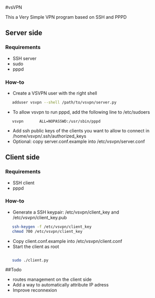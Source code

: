#vsVPN

This a Very Simple VPN program based on SSH and PPPD


## Server side

### Requirements 
 - SSH server
 - sudo
 - pppd
 
### How-to
 - Create a VSVPN user with the right shell
 ```bash
	adduser vsvpn --shell /path/to/vsvpn/server.py
 ```

 - To allow vsvpn to run pppd, add the following line to /etc/sudoers
 ```
	vsvpn		ALL=NOPASSWD:/usr/sbin/pppd
 ```
 
 - Add ssh public keys of the clients you want to allow to connect in /home/vsvpn/.ssh/authorized_keys
 - Optional: copy server.conf.example into /etc/vsvpn/server.conf
 
## Client side

### Requirements
 - SSH client
 - pppd

### How-to

 - Generate a SSH keypair: /etc/vsvpn/client_key and /etc/vsvpn/client_key.pub
 ```bash
	ssh-keygen -f /etc/vsvpn/client_key
	chmod 700 /etc/vsvpn/client_key
 ```
 
 - Copy client.conf.example into /etc/vsvpn/client.conf
 - Start the client as root
 
 ```bash

	sudo ./client.py
 ```
 
 
##Todo 

 - routes management on the client side
 - Add a way to automatically attribute IP adress
 - Improve reconnexion